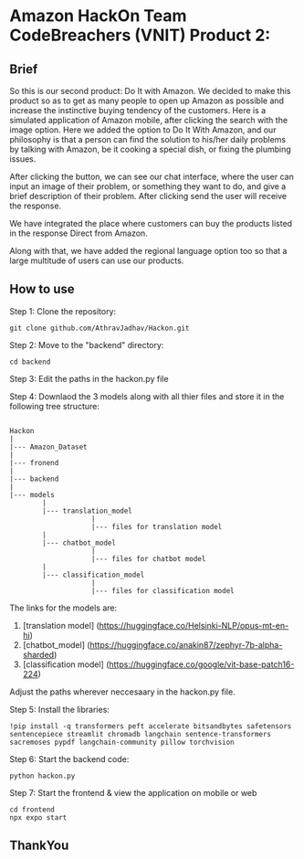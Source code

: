 # Amazon HackOn Team CodeBreachers (VNIT) Product 2:

## Brief


So this is our second product: Do It with Amazon. We decided to make this product so as to get as many people to open up Amazon as possible and increase the instinctive buying tendency of the customers. Here is a simulated application of Amazon mobile, after clicking the search with the image option. Here we added the option to Do It With Amazon, and our philosophy is that a person can find the solution to his/her daily problems by talking with Amazon, be it cooking a special dish, or fixing the plumbing issues. 


After clicking the button, we can see our chat interface, where the user can input an image of their problem, or something they want to do, and give a brief description of their problem. After clicking send the user will receive the response.


We have integrated the place where customers can buy the products listed in the response Direct from Amazon.


Along with that, we have added the regional language option too so that a large multitude of users can use our products.

## How to use

Step 1: Clone the repository: 
```
git clone github.com/AthravJadhav/Hackon.git

```

Step 2: Move to the "backend" directory:

```
cd backend

```

Step 3: Edit the paths in the hackon.py file

Step 4: Downlaod the 3 models along with all thier files and store it in the following tree structure:

```

Hackon
|
|--- Amazon_Dataset
|
|--- fronend
|
|--- backend
|
|--- models
        |
        |--- translation_model
                    |
                    |--- files for translation model
        |
        |--- chatbot_model
                    |
                    |--- files for chatbot model
        |
        |--- classification_model
                    |
                    |--- files for classification model

```
The links for the models are:

1) [translation model] (https://huggingface.co/Helsinki-NLP/opus-mt-en-hi)
2) [chatbot_model] (https://huggingface.co/anakin87/zephyr-7b-alpha-sharded)
3) [classification model] (https://huggingface.co/google/vit-base-patch16-224)

Adjust the paths wherever neccesaary in the hackon.py file.

Step 5: Install the libraries:

```
!pip install -q transformers peft accelerate bitsandbytes safetensors sentencepiece streamlit chromadb langchain sentence-transformers sacremoses pypdf langchain-community pillow torchvision
```

Step 6: Start the backend code:

```
python hackon.py
```

Step 7: Start the frontend & view the application on mobile or web

```
cd frontend
npx expo start
```

## ThankYou
